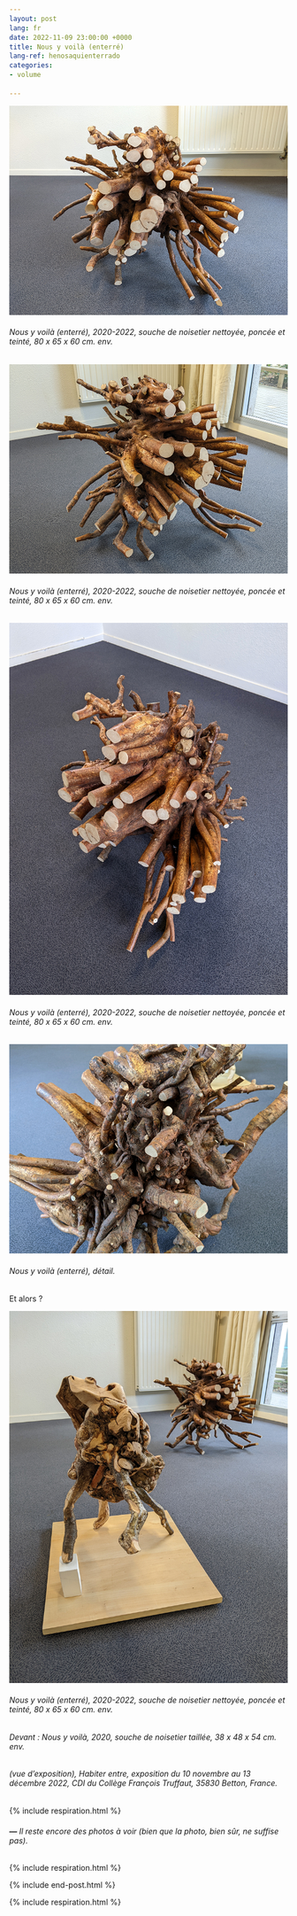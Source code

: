 ```yaml
---
layout: post
lang: fr
date: 2022-11-09 23:00:00 +0000
title: Nous y voilà (enterré)
lang-ref: henosaquienterrado
categories:
- volume

---
```

![](/imgs/pxl_20221110_133414006-night-up.jpg)

###### _Nous y voilà (enterré)_, 2020-2022, souche de noisetier nettoyée, poncée et teinté, 80 x 65 x 60 cm. env.

![](/imgs/pxl_20221110_133255335-night-up.jpg)

###### _Nous y voilà (enterré)_, 2020-2022, souche de noisetier nettoyée, poncée et teinté, 80 x 65 x 60 cm. env.

![](/imgs/pxl_20221110_133133012-night-up.jpg)

###### _Nous y voilà (enterré)_, 2020-2022, souche de noisetier nettoyée, poncée et teinté, 80 x 65 x 60 cm. env.

![](/imgs/pxl_20221110_133103788-night-up.jpg)

###### _Nous y voilà (enterré)_, détail.

Et alors ?

![](/imgs/pxl_20221110_132430281-night-up.jpg)

###### _Nous y voilà (enterré)_, 2020-2022, souche de noisetier nettoyée, poncée et teinté, 80 x 65 x 60 cm. env.

###### Devant : _Nous y voilà_, 2020, souche de noisetier taillée, 38 x 48 x 54 cm. env.

###### (vue d’exposition), _Habiter entre_, exposition du 10 novembre au 13 décembre 2022, CDI du Collège François Truffaut, 35830 Betton, France.

{% include respiration.html %}

###### **_—_** _Il reste encore des photos à voir (bien que la photo, bien sûr, ne suffise pas)._

{% include respiration.html %}

{% include end-post.html %}

{% include respiration.html %}